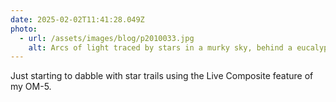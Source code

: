 ```yaml
---
date: 2025-02-02T11:41:28.049Z
photo:
  - url: /assets/images/blog/p2010033.jpg
    alt: Arcs of light traced by stars in a murky sky, behind a eucalyptus tree
---
```


Just starting to dabble with star trails using the Live Composite feature of my OM-5.
